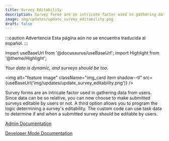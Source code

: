 ```yaml
---
title: Survey Editability
description: Survey forms are an intricate factor used in gathering data from users. Since data can be so relative, you can now choose to make submitted surveys editable by users or not. A third option allows you to program the logic determining a survey's editability. The custom code can use task data to determine if and when a submitted survey should be editable by users. Your data is dynamic, and surveys should be too.
image: img/updates/update_survey_editability.png
draft: false
---
```


:::caution Advertencia
Esta página aún no se encuentra traducida al español.
:::

import useBaseUrl from '@docusaurus/useBaseUrl'; 
import Highlight from '@theme/Highlight';

<div className="align-center">
<div className="card">
<div className="card__header">

<span className="hero__subtitle"><em>

Your data is dynamic, and surveys should be too.

</em></span>

</div>
<div className="card__image">

<img alt="feature image" className="img_card item shadow--tl" src={useBaseUrl('img/updates/update_survey_editability.png')} />
<br/>

</div>
<div className="card__body">

Survey forms are an intricate factor used in gathering data from users. Since data can be so relative, you can now choose to make submitted surveys editable by users or not. A third option allows you to program the logic determining a survey's editability. The custom code can use task data to determine if and when a submitted survey should be editable by users.

</div>
<div className="card__footer text-center align-padding-center">

<a className="button button--info button--block" href="/docs/documentation/admin/survey/survey_overview#access">Admin Documentation</a>
<br/>

<a className="button button--info button--block" href="/docs/documentation/automation/surveys/survey_editable_code">Developer Mode Documentation</a>
<br/>


</div>
</div>
</div>

